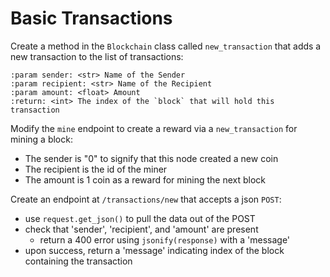 # Basic Transactions

Create a method in the `Blockchain` class called `new_transaction` 
that adds a new transaction to the list of transactions:

    :param sender: <str> Name of the Sender
    :param recipient: <str> Name of the Recipient
    :param amount: <float> Amount
    :return: <int> The index of the `block` that will hold this transaction

Modify the `mine` endpoint to create a reward via a `new_transaction`
for mining a block:

* The sender is "0" to signify that this node created a new coin
* The recipient is the id of the miner
* The amount is 1 coin as a reward for mining the next block

Create an endpoint at `/transactions/new` that accepts a json `POST`:

* use `request.get_json()` to pull the data out of the POST
* check that 'sender', 'recipient', and 'amount' are present
    * return a 400 error using `jsonify(response)` with a 'message'
* upon success, return a 'message' indicating index of the block
    containing the transaction

